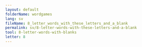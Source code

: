 ```yaml
---
layout: default
folderName: wordgames
lang: sv
fileName: 8_letter_words_with_these_letters_and_a_blank
permalink: sv/8-letter-words-with-these-letters-and-a-blank
tool: 8-letter-words-with-blanks
letter: 8
---
```

